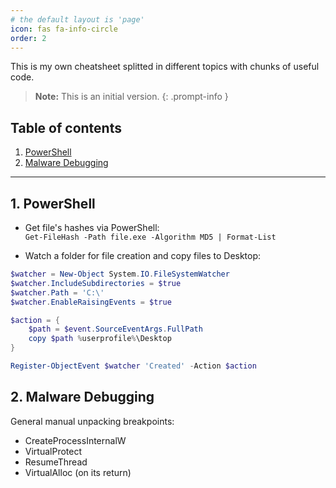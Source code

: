 ```yaml
---
# the default layout is 'page'
icon: fas fa-info-circle
order: 2
---
```



This is my own cheatsheet splitted in different topics with chunks of useful code.

> **Note:** This is an initial version.
{: .prompt-info }

## Table of contents
1. <a href="#toc-01">PowerShell</a>
2. <a href="#toc-02">Malware Debugging</a>

-----


<a name="toc-01"></a>

## 1. PowerShell

* Get file's hashes via PowerShell:  
`Get-FileHash -Path file.exe -Algorithm MD5 | Format-List`
  
  
* Watch a folder for file creation and copy files to Desktop:

```powershell
$watcher = New-Object System.IO.FileSystemWatcher
$watcher.IncludeSubdirectories = $true
$watcher.Path = 'C:\'
$watcher.EnableRaisingEvents = $true

$action = {
    $path = $event.SourceEventArgs.FullPath
    copy $path %userprofile%\Desktop
}

Register-ObjectEvent $watcher 'Created' -Action $action
```


<a name="toc-02"></a>

## 2. Malware Debugging

General manual unpacking breakpoints:
* CreateProcessInternalW
* VirtualProtect
* ResumeThread
* VirtualAlloc (on its return)